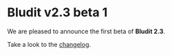 # Bludit v2.3 beta 1
<!-- Date: 2018-02-26 18:00:00 -->

We are pleased to announce the first beta of **Bludit 2.3**.

Take a look to the [changelog](https://github.com/bludit/bludit/releases/tag/2.3-beta-1).